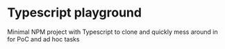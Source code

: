# Typescript playground

Minimal NPM project with Typescript to clone and quickly mess around in for PoC and ad hoc tasks
